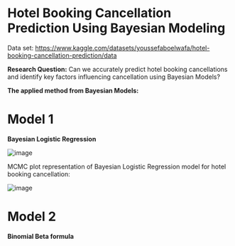 # Hotel Booking Cancellation Prediction Using Bayesian Modeling 

Data set: https://www.kaggle.com/datasets/youssefaboelwafa/hotel-booking-cancellation-prediction/data

**Research Question:** Can we accurately predict hotel booking cancellations and identify key factors influencing cancellation using Bayesian Models?

**The applied method from Bayesian Models:**
# Model 1
**Bayesian Logistic Regression**

![image](https://github.com/jishan900/Hotel-Booking-Cancellation-Prediction-Using-Bayesian-Modeling-R/assets/32738421/efe32e05-087b-4624-a1d6-59688d523b24)

MCMC plot representation of Bayesian Logistic Regression model for hotel booking cancellation:

![image](https://github.com/jishan900/Hotel-Booking-Cancellation-Prediction-Using-Bayesian-Modeling-R/assets/32738421/0efc0b92-2656-496a-9a94-7c4c51c639c4)



# Model 2
**Binomial Beta formula**
